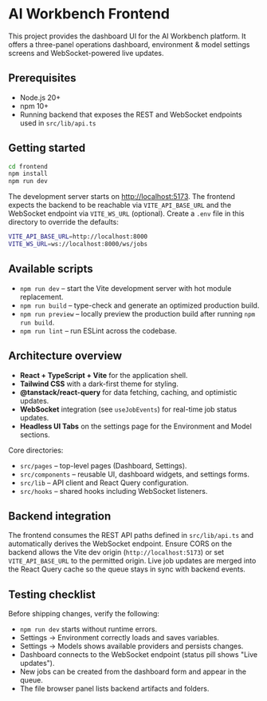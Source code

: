 # AI Workbench Frontend

This project provides the dashboard UI for the AI Workbench platform. It offers a three-panel operations dashboard, environment & model settings screens and WebSocket-powered live updates.

## Prerequisites

- Node.js 20+
- npm 10+
- Running backend that exposes the REST and WebSocket endpoints used in `src/lib/api.ts`

## Getting started

```bash
cd frontend
npm install
npm run dev
```

The development server starts on [http://localhost:5173](http://localhost:5173). The frontend expects the backend to be reachable via `VITE_API_BASE_URL` and the WebSocket endpoint via `VITE_WS_URL` (optional). Create a `.env` file in this directory to override the defaults:

```bash
VITE_API_BASE_URL=http://localhost:8000
VITE_WS_URL=ws://localhost:8000/ws/jobs
```

## Available scripts

- `npm run dev` – start the Vite development server with hot module replacement.
- `npm run build` – type-check and generate an optimized production build.
- `npm run preview` – locally preview the production build after running `npm run build`.
- `npm run lint` – run ESLint across the codebase.

## Architecture overview

- **React + TypeScript + Vite** for the application shell.
- **Tailwind CSS** with a dark-first theme for styling.
- **@tanstack/react-query** for data fetching, caching, and optimistic updates.
- **WebSocket** integration (see `useJobEvents`) for real-time job status updates.
- **Headless UI Tabs** on the settings page for the Environment and Model sections.

Core directories:

- `src/pages` – top-level pages (Dashboard, Settings).
- `src/components` – reusable UI, dashboard widgets, and settings forms.
- `src/lib` – API client and React Query configuration.
- `src/hooks` – shared hooks including WebSocket listeners.

## Backend integration

The frontend consumes the REST API paths defined in `src/lib/api.ts` and automatically derives the WebSocket endpoint. Ensure CORS on the backend allows the Vite dev origin (`http://localhost:5173`) or set `VITE_API_BASE_URL` to the permitted origin. Live job updates are merged into the React Query cache so the queue stays in sync with backend events.

## Testing checklist

Before shipping changes, verify the following:

- `npm run dev` starts without runtime errors.
- Settings → Environment correctly loads and saves variables.
- Settings → Models shows available providers and persists changes.
- Dashboard connects to the WebSocket endpoint (status pill shows "Live updates").
- New jobs can be created from the dashboard form and appear in the queue.
- The file browser panel lists backend artifacts and folders.

